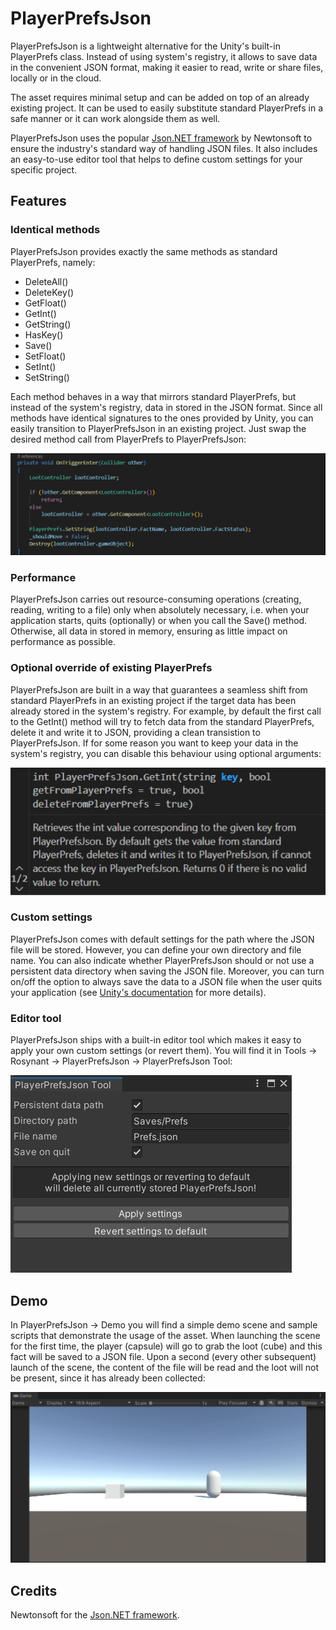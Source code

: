# **PlayerPrefsJson**

PlayerPrefsJson is a lightweight alternative for the Unity's built-in PlayerPrefs class. Instead of using system's registry, it allows to save data in the convenient JSON format, making it easier to read, write or share files, locally or in the cloud.

The asset requires minimal setup and can be added on top of an already existing project. It can be used to easily substitute standard PlayerPrefs in a safe manner or it can work alongside them as well.

PlayerPrefsJson uses the popular [Json.NET framework](https://www.newtonsoft.com/json) by Newtonsoft to ensure the industry's standard way of handling JSON files. It also includes an easy-to-use editor tool that helps to define custom settings for your specific project.

## **Features**

### **Identical methods**

PlayerPrefsJson provides exactly the same methods as standard PlayerPrefs, namely:

- DeleteAll()
- DeleteKey()
- GetFloat()
- GetInt()
- GetString()
- HasKey()
- Save()
- SetFloat()
- SetInt()
- SetString()

Each method behaves in a way that mirrors standard PlayerPrefs, but instead of the system's registry, data in stored in the JSON format. Since all methods have identical signatures to the ones provided by Unity, you can easily transition to PlayerPrefsJson in an existing project. Just swap the desired method call from PlayerPrefs to PlayerPrefsJson:

![](Documentation/playerprefsjson-method-swap.gif)

### **Performance**

PlayerPrefsJson carries out resource-consuming operations (creating, reading, writing to a file) only when absolutely necessary, i.e. when your application starts, quits (optionally) or when you call the Save() method. Otherwise, all data in stored in memory, ensuring as little impact on performance as possible.

### **Optional override of existing PlayerPrefs**

PlayerPrefsJson are built in a way that guarantees a seamless shift from standard PlayerPrefs in an existing project if the target data has been already stored in the system's registry. For example, by default the first call to the GetInt() method will try to fetch data from the standard PlayerPrefs, delete it and write it to JSON, providing a clean transistion to PlayerPrefsJson. If for some reason you want to keep your data in the system's registry, you can disable this behaviour using optional arguments:

![](Documentation/playerprefsjson-optional_args.png)

### **Custom settings**

PlayerPrefsJson comes with default settings for the path where the JSON file will be stored. However, you can define your own directory and file name. You can also indicate whether PlayerPrefsJson should or not use a persistent data directory when saving the JSON file. Moreover, you can turn on/off the option to always save the data to a JSON file when the user quits your application (see [Unity's documentation](https://docs.unity3d.com/ScriptReference/Application-quitting.html) for more details).

### **Editor tool**

PlayerPrefsJson ships with a built-in editor tool which makes it easy to apply your own custom settings (or revert them). You will find it in Tools -> Rosynant -> PlayerPrefsJson -> PlayerPrefsJson Tool:

![](Documentation/playerprefsjson-tool.png)

## **Demo**

In PlayerPrefsJson -> Demo you will find a simple demo scene and sample scripts that demonstrate the usage of the asset. When launching the scene for the first time, the player (capsule) will go to grab the loot (cube) and this fact will be saved to a JSON file. Upon a second (every other subsequent) launch of the scene, the content of the file will be read and the loot will not be present, since it has already been collected:

![](Documentation/playerprefson-demo.gif)

## **Credits**

Newtonsoft for the [Json.NET framework](https://www.newtonsoft.com/json).
